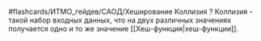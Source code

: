 #flashcards/ИТМО_гейдев/САОД/Хеширование
Коллизия
?
Коллизия - такой набор входных данных, что на двух различных значениях получается одно и то же значение [[Хеш-функция|хеш-функции]].
